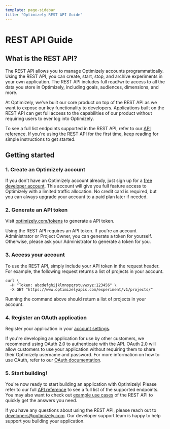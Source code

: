 ```yaml
---
template: page-sidebar
title: "Optimizely REST API Guide"
---
```


# REST API Guide

## What is the REST API?

The REST API allows you to manage Optimizely accounts programmatically. Using the REST API, you can create, start, stop, and archive experiments in your own application. The REST API includes full read/write access to all the data you store in Optimizely, including goals, audiences, dimensions, and more.

At Optimizely, we've built our core product on top of the REST API as we want to expose our key functionality to developers. Applications built on the REST API can get full access to the capabilities of our product without requiring users to ever log into Optimizely.

To see a full list endpoints supported in the REST API, refer to our [API reference](/rest/docs). If you're using the REST API for the first time, keep reading for simple instructions to get started.


## Getting started

### 1. Create an Optimizely account

If you don't have an Optimizely account already, just sign up for a [free developer account](http://developers.optimizely.com/signup). This account will give you full feature access to Optimizely with a limited traffic allocation. No credit card is required, but you can always upgrade your account to a paid plan later if needed.

### 2. Generate an API token

Visit <a target="_blank" href="http://www.optimizely.com/tokens">optimizely.com/tokens</a> to generate a API token.

Using the REST API requires an API token. If you're an account Administrator or Project Owner, you can generate a token for yourself. Otherwise, please ask your Administrator to generate a token for you.

### 3. Access your account

To use the REST API, simply include your API token in the request header. For example, the following request returns a list of projects in your account.

```curl
curl \
  -H "Token: abcdefghijklmnopqrstuvwxyz:123456" \
  -X GET "https://www.optimizelyapis.com/experiment/v1/projects/"
```

Running the command above should return a list of projects in your account.

### 4. Register an OAuth application

Register your application in your [account settings](http://app.optimizely.com/accountsettings/developer).

If you're developing an application for use by other customers, we recommend using OAuth 2.0 to authenticate with the API. OAuth 2.0 will allow customers to use your application without requiring them to share their Optimizely username and password. For more information on how to use OAuth, refer to our [OAuth documentation](/#oauth).

### 5. Start building!

You're now ready to start building an application with Optimizely! Please refer to our full [API reference](/rest/docs) to see a full list of the supported endpoints. You may also want to check out [example use cases](/rest/examples) of the REST API to quickly get the answers you need.

If you have any questions about using the REST API, please reach out to [developers@optimizely.com](mailto:developers@optimizely.com). Our developer support team is happy to help support you building your application.
